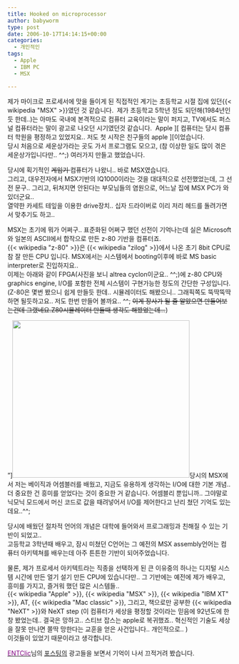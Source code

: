 ```yaml
---
title: Hooked on microprocessor
author: babyworm
type: post
date: 2006-10-17T14:14:15+00:00
categories:
  - 개인적인
tags:
  - Apple
  - IBM PC
  - MSX

---
```

제가 마이크로 프로세서에 맛을 들이게 된 직접적인 계기는 초등학교 시절 집에 있던\{{< wikipedia "MSX" >}}였던 것 같습니다.  제가 초등학교 5학년 정도 되던해(1984년인듯 한데..)는 아마도 국내에 본격적으로 컴퓨터 교육이라는 말이 퍼지고, TV에서도 퍼스널 컴퓨터라는 말이 광고로 나오던 시기였던것 같습니다.  Apple \]\[ 컴퓨터는 당시 컴퓨터 학원을 평정하고 있었지요.. 저도 첫 시작은 친구들의 apple \][이었습니다.<br>
당시 처음으로 세운상가라는 곳도 가서 프로그램도 모으고, (참 이상한 일도 많이 겪은 세운상가입니다만.. ^^;) 여러가지 만들고 했었습니다.

당시에 획기적인 <del>게임기 </del>컴퓨터가 나왔니.. 바로 MSX였습니다.<br>
그리고, 대우전자에서 MSX기반의 IQ1000이라는 것을 대대적으로 선전했었는데, 그 선전 문구.. 그리고, 뒤쳐지면 안된다는 부모님들의 염원으로, 어느날 집에 MSX PC가 와 있더군요..<br>
열약한 카세트 테잎을 이용한 drive장치.. 십자 드라이버로 이리 저리 헤드를 돌려가면서 맞추기도 하고..

MSX는 초기에 뭐가 어쩌구.. 표준화된 어쩌구 했던 선전이 기억나는데 실은 Microsoft와 일본의 ASCII에서 합작으로 만든 z-80 기반을 컴퓨터죠.<br>
{{< wikipedia "z-80" >}}은 {{< wikipedia "zilog" >}}에서 나온 초기 8bit CPU로 참 잘 만든 CPU 입니다. MSX에서는 시스템에서 booting이후에 바로 MS basic interpreter로 진입하지요..<br>
이제는 아래와 같이 FPGA(사진을 보니 altrea cyclon이군요.. ^^;)에 z-80 CPU와 graphics engine, I/O를 포함한 전체 시스템이 구현가능한 정도의 간단한 구성입니다. (Z-80은 몇번 봤으니 쉽게 만들듯 한데.. 시뮬레이터도 해봤으니.. 그래픽쪽도 뚝딱뚝딱하면 될듯하고요.. 저도 한번 만들어 볼까요.. ^^; <del>이게 장사가 될 줄 알았으면 만들어보는건데 그랬네요.Z80시뮬레이터 만들때 생각도 해봤었는데…</del>)

”]<img loading="lazy" decoding="async" src="https://i0.wp.com/babyworm.net/wordpress/wp-content/uploads/1/cfile9.uf.1565834F4D6A7A9A1D9F06.gif?resize=397%2C353" alt="" width="397" height="353" data-recalc-dims="1" />당시의 MSX에서 저는 베이직과 어셈블러를 배웠고, 지금도 유용하게 생각하는 I/O에 대한 기본 개념.. 더 중요한 건 흥미를 얻었다는 것이 중요한 거 같습니다. 어셈블리 뿐입니까.. 그야말로 닉모닉 모드에서 머신 코드로 값을 때려넣어서 I/O를 제어한다고 난리 쳤던 기억도 있는데요..^^;

당시에 배웠던 절차적 언어의 개념은 대학에 들어와서 프로그래밍과 친해질 수 있는 기반이 되었고..<br>
고등학교 3학년때 배우고, 잠시 미쳤던 C언어는 그 예전의 MSX assembly언어는 컴퓨터 아키텍쳐를 배우는데 아주 튼튼한 기반이 되어주었습니다.

물론, 제가 프로세서 아키텍트라는 직종을 선택하게 된 큰 이유중의 하나는 디지털 시스템 시간에 만든 얼기 설기 만든 CPU에 있습니다만.. 그 기반에는 예전에 제가 배우고, 흥미를 가지고, 즐거워 했던 많은 시스템들..<br>
{{< wikipedia "Apple" >}}, {{< wikipedia "MSX" >}}, {{< wikipedia "IBM XT" >}}, AT, {{< wikipedia "Mac classic" >}}, 그리고, 책으로만 공부한 {{< wikipedia "NeXT" >}}와 NeXT step (이 컴퓨터가 세상을 평정할 것이라는 믿음에 92년도에 한창 봤었는데.. 결국은 망하고.. 스티브 잡스는 apple로 복귀했죠.. 혁신적인 기술도 세상을 잘못 만나면 쫄딱 망한다는 교훈을 얻은 사건입니다.. 개인적으로.. )<br>
이것들이 있었기 때문이라고 생각합니다.

<ins><span style="color: #800080;">ENTClic</span></ins>님의 [포스팅의][1] 광고들을 보면서 기억이 나서 끄적거려 봤습니다.

 [1]: http://peterent.com/ENTClic/89
